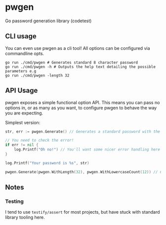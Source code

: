 # pwgen

Go password generation library (codetest)

## CLI usage

You can even use pwgen as a cli tool! All options can be configured via commandline opts.

```shell
go run ./cmd/pwgen # Generates standard 8 character password
go run ./cmd/pwgen -h # Outputs the help text detailing the possible parameters e.g
go run ./cmd/pwgen -length 32
```

## API Usage

pwgen exposes a simple functional option API. This means you can pass no options in, or as many as you want, to configure pwgen to behave the way you are expecting.

Simplest version:
```go
str, err := pwgen.Generate() // Generates a standard password with the default settings.

// You need to check the error!
if err != nil {
	log.Printf("Oh no!") // You'll want some nicer error handling here
}

log.Printf("Your password is %s", str)

pwgen.Generate(pwgen.WithLength(32), pwgen.WithLowercaseCount(12)) // Creates a password of length 32, with at least 12 lowercase characters
```

## Notes

### Testing

I tend to use ``testify/assert`` for most projects, but have stuck with standard library tooling here.
